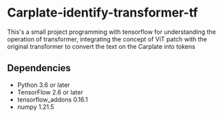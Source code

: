 # Carplate-identify-transformer-tf

This's a small project programming with tensorflow for understanding the operation of transformer,
integrating the concept of ViT patch with the original transformer to convert the text on the Carplate into tokens

## Dependencies
* Python 3.6 or later
* TensorFlow 2.6 or later
* tensorflow_addons 0.16.1
* numpy 1.21.5
